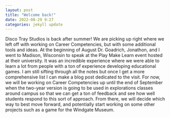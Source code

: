 ```yaml
---
layout: post
title: "Welcome back!"
date: 2022-08-29 9:27
categories: jekyll update
---
```

Disco Tray Studios is back after summer! We are picking up right where we left off
with working on Career Competencies, but with some additional tools and ideas. At
the beginning of August Dr. Goadrich, Jonathon, and I went to Madison, Wisconsin
to speak at the Play Make Learn event hosted at their university. It was an
incredible experience where we were able to learn a lot from people with a ton of
experience developing educational games. I am still sifting through all the notes
but once I get a more comprehensive list I can make a blog post dedicated to the visit.
For now, we will be working on Career Competencies up until the end of September
when the two-year version is going to be used in explorations classes around campus
so that we can get a ton of feedback and see how well students respond to this sort
of approach. From there, we will decide which way to best move forward, and potentially
start working on some other projects such as a game for the Windgate Museum. 
